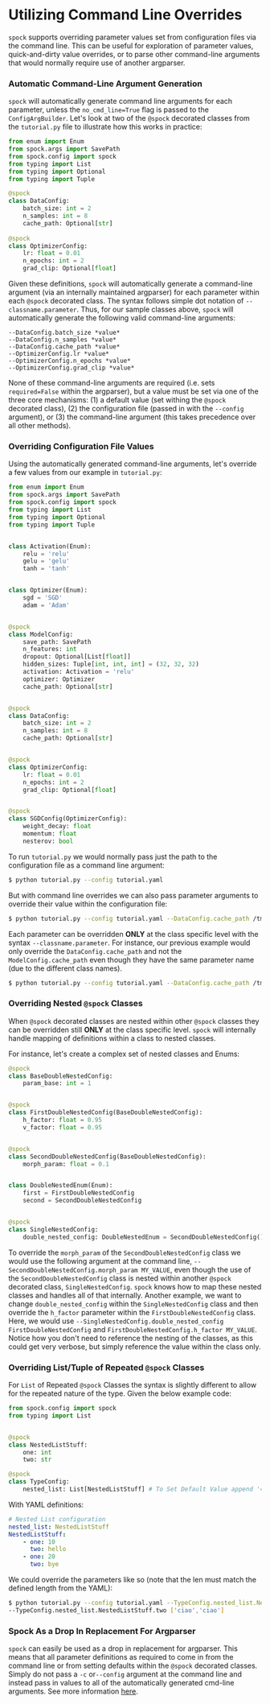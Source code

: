 # Utilizing Command Line Overrides

`spock` supports overriding parameter values set from configuration files via the command line. This can be useful for
exploration of parameter values, quick-and-dirty value overrides, or to parse other command-line arguments that would
normally require use of another argparser.

### Automatic Command-Line Argument Generation

`spock` will automatically generate command line arguments for each parameter, unless the `no_cmd_line=True` flag is 
passed to the `ConfigArgBuilder`. Let's look at two of the `@spock` decorated classes from the `tutorial.py` file to 
illustrate how this works in practice:

```python
from enum import Enum
from spock.args import SavePath
from spock.config import spock
from typing import List
from typing import Optional
from typing import Tuple

@spock
class DataConfig:
    batch_size: int = 2
    n_samples: int = 8
    cache_path: Optional[str]
    
@spock
class OptimizerConfig:
    lr: float = 0.01
    n_epochs: int = 2
    grad_clip: Optional[float]
```

Given these definitions, `spock` will automatically generate a command-line argument (via an internally maintained 
argparser) for each parameter within each `@spock` decorated class. The syntax follows simple dot notation 
of `--classname.parameter`. Thus, for our sample classes above, `spock` will automatically generate the following 
valid command-line arguments:

```shell
--DataConfig.batch_size *value*
--DataConfig.n_samples *value*
--DataConfig.cache_path *value*
--OptimizerConfig.lr *value*
--OptimizerConfig.n_epochs *value*
--OptimizerConfig.grad_clip *value*
```

None of these command-line arguments are required (i.e. sets `required=False` within the argparser), but a value must
be set via one of the three core mechanisms: (1) a default value (set withing the `@spock` decorated class), (2) the 
configuration file (passed in with the `--config` argument), or (3) the command-line argument (this takes precedence 
over all other methods).

### Overriding Configuration File Values

Using the automatically generated command-line arguments, let's override a few values from our example in `tutorial.py`:

```python
from enum import Enum
from spock.args import SavePath
from spock.config import spock
from typing import List
from typing import Optional
from typing import Tuple


class Activation(Enum):
    relu = 'relu'
    gelu = 'gelu'
    tanh = 'tanh'


class Optimizer(Enum):
    sgd = 'SGD'
    adam = 'Adam'


@spock
class ModelConfig:
    save_path: SavePath
    n_features: int
    dropout: Optional[List[float]]
    hidden_sizes: Tuple[int, int, int] = (32, 32, 32)
    activation: Activation = 'relu'
    optimizer: Optimizer
    cache_path: Optional[str]


@spock
class DataConfig:
    batch_size: int = 2
    n_samples: int = 8
    cache_path: Optional[str]


@spock
class OptimizerConfig:
    lr: float = 0.01
    n_epochs: int = 2
    grad_clip: Optional[float]


@spock
class SGDConfig(OptimizerConfig):
    weight_decay: float
    momentum: float
    nesterov: bool

```

To run `tutorial.py` we would normally pass just the path to the configuration file as a command line argument:

```bash
$ python tutorial.py --config tutorial.yaml
```

But with command line overrides we can also pass parameter arguments to override their value within the configuration
file:

```bash
$ python tutorial.py --config tutorial.yaml --DataConfig.cache_path /tmp/trash
```

Each parameter can be overridden **ONLY** at the class specific level with the syntax `--classname.parameter`. For
instance, our previous example would only override the `DataConfig.cache_path` and not the `ModelConfig.cache_path` even
though they have the same parameter name (due to the different class names).

```bash
$ python tutorial.py --config tutorial.yaml --DataConfig.cache_path /tmp/trash
```

### Overriding Nested `@spock` Classes

When `@spock` decorated classes are nested within other `@spock` classes they can be overridden still **ONLY** at the 
class specific level. `spock` will internally handle mapping of definitions within a class to nested classes.

For instance, let's create a complex set of nested classes and Enums:

```python
@spock
class BaseDoubleNestedConfig:
    param_base: int = 1


@spock
class FirstDoubleNestedConfig(BaseDoubleNestedConfig):
    h_factor: float = 0.95
    v_factor: float = 0.95


@spock
class SecondDoubleNestedConfig(BaseDoubleNestedConfig):
    morph_param: float = 0.1


class DoubleNestedEnum(Enum):
    first = FirstDoubleNestedConfig
    second = SecondDoubleNestedConfig


@spock
class SingleNestedConfig:
    double_nested_config: DoubleNestedEnum = SecondDoubleNestedConfig()

```

To override the `morph_param` of the `SecondDoubleNestedConfig` class we would use the following argument at the 
command line, `--SecondDoubleNestedConfig.morph_param MY_VALUE`, even though the use of the `SecondDoubleNestedConfig` 
class is nested within another `@spock` decorated class, `SingleNestedConfig`. `spock` knows how to map these nested 
classes and handles all of that internally. Another example, we want to change `double_nested_config` within the 
`SingleNestedConfig` class and then override the `h_factor` parameter within the `FirstDoubleNestedConfig` class. Here,
we would use `--SingleNestedConfig.double_nested_config FirstDoubleNestedConfig` and 
`FirstDoubleNestedConfig.h_factor MY_VALUE`. Notice how you don't need to reference the nesting of the classes, as this
could get very verbose, but simply reference the value within the class only.


### Overriding List/Tuple of Repeated `@spock` Classes 

For `List` of Repeated `@spock` Classes the syntax is slightly different to allow for the repeated nature of the type.
Given the below example code:

```python
from spock.config import spock
from typing import List


@spock
class NestedListStuff:
    one: int
    two: str

@spock
class TypeConfig:
    nested_list: List[NestedListStuff] # To Set Default Value append '= NestedListStuff'
```

With YAML definitions:

```yaml
# Nested List configuration
nested_list: NestedListStuff
NestedListStuff:
    - one: 10
      two: hello
    - one: 20
      two: bye
```

We could override the parameters like so (note that the len must match the defined length from the YAML):

```bash
$ python tutorial.py --config tutorial.yaml --TypeConfig.nested_list.NestedListStuff.one [1,2] \
--TypeConfig.nested_list.NestedListStuff.two ['ciao','ciao']
```

### Spock As a Drop In Replacement For Argparser

`spock` can easily be used as a drop in replacement for argparser. This means that all parameter definitions as 
required to come in from the command line or from setting defaults within the `@spock` decorated classes. Simply do not 
pass a `-c` or`--config` argument at the command line and instead pass in values to all of the automatically generated 
cmd-line arguments. See more information [here](https://fidelity.github.io/spock/docs/ArgParser-Replacement/).